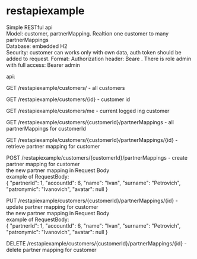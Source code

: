 # restapiexample
Simple RESTful api  
Model: customer, partnerMapping. Realtion one customer to many partnerMappings  
Database: embedded H2  
Security: customer can works only with own data, auth token should be added to request. Format: Authorization header: Beare <customerId>. There is role admin with full access: Bearer admin  

api:  

GET /restapiexample/customers/ - all customers  

GET /restapiexample/customers/{id} - customer id  

GET /restapiexample/customers/me - current logged ing customer  

GET /restapiexample/customers/{customerId}/partnerMappings - all partnerMappings for customerId 

GET /restapiexample/customers/{customerId}/partnerMappings/{id} - retrieve partner mapping for customer  

POST /restapiexample/customers/{customerId}/partnerMappings - create partner mapping for customer  
the new partner mapping in Request Body  
example of RequestBody:  
{
            "partnerId": 1,
            "accountId": 6,
            "name": "Ivan",
            "surname": "Petrovich",
            "patronymic": "Ivanovich",
            "avatar": null
        }

PUT /restapiexample/customers/{customerId}/partnerMappings/{id} - update partner mapping for customer  
the new partner mapping in Request Body  
example of RequestBody:  
{
            "partnerId": 1,
            "accountId": 6,
            "name": "Ivan",
            "surname": "Petrovich",
            "patronymic": "Ivanovich",
            "avatar": null
        }  

DELETE /restapiexample/customers/{customerId}/partnerMappings/{id} - delete partner mapping for customer  




